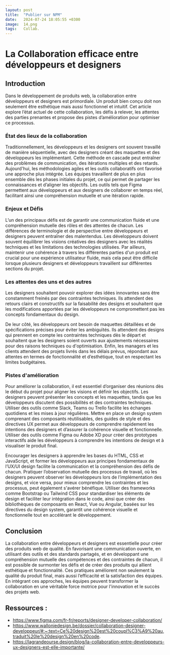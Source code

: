 ```yaml
---
layout: post
title:  "Publier sur NPM"
date:   2024-07-24 18:05:55 +0300
image:  14.png
tags:   Collab.
---
```




# La Collaboration efficace entre développeurs et designers 

## Introduction

Dans le développement de produits web, la collaboration entre développeurs et designers est primordiale. Un produit bien conçu doit non seulement être esthétique mais aussi fonctionnel et intuitif. Cet article explore l’état actuel de cette collaboration, les défis à relever, les attentes des parties prenantes et propose des pistes d’amélioration pour optimiser ce processus.

### État des lieux de la collaboration

Traditionnellement, les développeurs et les designers ont souvent travaillé de manière séquentielle, avec des designers créant des maquettes et des développeurs les implémentant. Cette méthode en cascade peut entraîner des problèmes de communication, des itérations multiples et des retards.
Aujourd'hui, les méthodologies agiles et les outils collaboratifs ont favorisé une approche plus intégrée. Les équipes travaillent de plus en plus ensemble dès les phases initiales du projet, ce qui permet de partager les connaissances et d’aligner les objectifs. Les outils tels que Figma permettent aux développeurs et aux designers de collaborer en temps réel, facilitant ainsi une compréhension mutuelle et une itération rapide.

### Enjeux et Défis

L’un des principaux défis est de garantir une communication fluide et une compréhension mutuelle des rôles et des attentes de chacun. Les différences de terminologie et de perspective entre développeurs et designers peuvent entraîner des malentendus. Les développeurs doivent souvent équilibrer les visions créatives des designers avec les réalités techniques et les limitations des technologies utilisées. Par ailleurs, maintenir une cohérence à travers les différentes parties d'un produit est crucial pour une expérience utilisateur fluide, mais cela peut être difficile lorsque plusieurs designers et développeurs travaillent sur différentes sections du projet.

### Les attentes des uns et des autres 

Les designers souhaitent pouvoir explorer des idées innovantes sans être constamment freinés par des contraintes techniques. Ils attendent des retours clairs et constructifs sur la faisabilité des designs et souhaitent que les modifications apportées par les développeurs ne compromettent pas les concepts fondamentaux du design. 

De leur côté, les développeurs ont besoin de maquettes détaillées et de spécifications précises pour éviter les ambiguïtés. Ils attendent des designs qui prennent en compte les contraintes techniques dès le départ et souhaitent que les designers soient ouverts aux ajustements nécessaires pour des raisons techniques ou d'optimisation. Enfin, les managers et les clients attendent des projets livrés dans les délais prévus, répondant aux attentes en termes de fonctionnalité et d’esthétique, tout en respectant les limites budgétaires.

### Pistes d'amélioration

Pour améliorer la collaboration, il est essentiel d’organiser des réunions dès le début du projet pour aligner les visions et définir les objectifs. Les designers peuvent présenter les concepts et les maquettes, tandis que les développeurs discutent des possibilités et des contraintes techniques. Utiliser des outils comme Slack, Teams ou Trello facilite les échanges quotidiens et les mises à jour régulières. Mettre en place un design system comprenant des composants réutilisables, des guides de style et des directives UX permet aux développeurs de comprendre rapidement les intentions des designers et d’assurer la cohérence visuelle et fonctionnelle. Utiliser des outils comme Figma ou Adobe XD pour créer des prototypes interactifs aide les développeurs à comprendre les intentions de design et à visualiser le produit final.

Encourager les designers à apprendre les bases du HTML, CSS et JavaScript, et former les développeurs aux principes fondamentaux de l’UX/UI design facilite la communication et la compréhension des défis de chacun. Pratiquer l’observation mutuelle des processus de travail, où les designers peuvent observer les développeurs lors de l’implémentation des designs, et vice versa, pour mieux comprendre les contraintes et les processus, peut également s'avérer bénéfique. Utiliser des frameworks comme Bootstrap ou Tailwind CSS pour standardiser les éléments de design et faciliter leur intégration dans le code, ainsi que créer des bibliothèques de composants en React, Vue ou Angular, basées sur les directives du design system, garantit une cohérence visuelle et fonctionnelle tout en accélérant le développement.

## Conclusion

La collaboration entre développeurs et designers est essentielle pour créer des produits web de qualité. En favorisant une communication ouverte, en utilisant des outils et des standards partagés, et en développant une compréhension mutuelle des compétences et des contraintes de chacun, il est possible de surmonter les défis et de créer des produits qui allient esthétique et fonctionnalité. Ces pratiques améliorent non seulement la qualité du produit final, mais aussi l’efficacité et la satisfaction des équipes. En intégrant ces approches, les équipes peuvent transformer la collaboration en une véritable force motrice pour l'innovation et le succès des projets web.


## Ressources :
- https://www.figma.com/fr-fr/reports/designer-developer-collaboration/
- https://www.walloniedesign.be/dossier/collaboration-designer-developpeur/#:~:text=Ce%20design%20est%20coupl%C3%A9%20au,traduit%20le%20design%20en%20code.
- https://lagrandeourse.design/blog/la-collaboration-entre-developpeurs-ux-designers-est-elle-importante/
